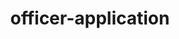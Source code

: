 ---
title: officer-application
redirect_from: officer-application
redirect_to: https://forms.gle/LiyZ3imz3uYv6N7r9
---